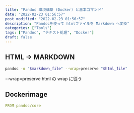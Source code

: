 ```yaml
---
title: "Pandoc 環境構築 (Docker) と基本コマンド"
date: "2022-02-23 01:56:57"
post_modified: "2022-02-23 01:56:57"
description: "Pandocを使って htnlファイルを Markdown へ変換"
categories: ["Tools"]
tags: ["Pandoc", "テキスト処理", "Docker"]
draft: false
---
```


## HTML -> MARKDOWN

```bash
pandoc -o "$markdown_file" --wrap=preserve "$html_file"
```

--wrap=preserve
html の wrap に従う

## Dockerimage

```yml
FROM pandoc/core
```
